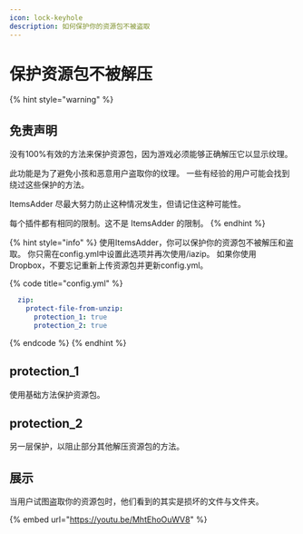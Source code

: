 ```yaml
---
icon: lock-keyhole
description: 如何保护你的资源包不被盗取
---
```


# 保护资源包不被解压

{% hint style="warning" %}
## 免责声明

没有100%有效的方法来保护资源包，因为游戏必须能够正确解压它以显示纹理。

此功能是为了避免小孩和恶意用户盗取你的纹理。
一些有经验的用户可能会找到绕过这些保护的方法。

ItemsAdder 尽最大努力防止这种情况发生，但请记住这种可能性。

每个插件都有相同的限制。这不是 ItemsAdder 的限制。
{% endhint %}

{% hint style="info" %}
使用ItemsAdder，你可以保护你的资源包不被解压和盗取。
你只需在config.yml中设置此选项并再次使用/iazip。
如果你使用Dropbox，不要忘记重新上传资源包并更新config.yml。

{% code title="config.yml" %}
```yaml
  zip:
    protect-file-from-unzip:
      protection_1: true
      protection_2: true
```
{% endcode %}
{% endhint %}

## protection\_1

使用基础方法保护资源包。

## protection\_2

另一层保护，以阻止部分其他解压资源包的方法。

## 展示

当用户试图盗取你的资源包时，他们看到的其实是损坏的文件与文件夹。

{% embed url="https://youtu.be/MhtEhoOuWV8" %}

